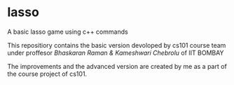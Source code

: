 # lasso
A  basic lasso game using c++ commands

This repositiory contains the basic version devoloped by cs101 course team under proffesor *Bhaskaran Raman & Kameshwari Chebrolu* of IIT BOMBAY

The improvements and the advanced version are created by me as a part of the course project of cs101.
